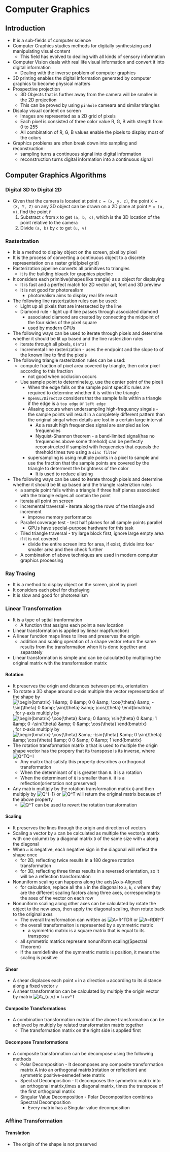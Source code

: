 # Computer Graphics

## Introduction

* It is a sub-fields of computer science
* Computer Graphics studies methods for digitally synthesizing and manipulating visual content
  * This field has evolved to dealing with all kinds of sensory information
* Computer Vision deals with real life visual information and convert it into digital information
  * Dealing with the inverse problem of computer graphics
* 3D printing enables the digital information generated by computer graphics to become physical matters
* Prospective projection
  * 3D Objects that is further away from the camera will be smaller in the 2D projection
  * This can be proved by using `pinhole` cameara and similar triangles
* Display visual content on screen
  * Images are represented as a 2D grid of pixels
  * Each pixel is consisted of three color value R, G, B with stregth from 0 to 255
  * All combination of R, G, B values enable the pixels to display most of the colors
* Graphics problems are often break down into sampling and reconstruction:
  * sampling turns a continuous signal into digital information
  * reconstruction turns digital information into a continuous signal

## Computer Graphics Algorithms

### Digital 3D to Digital 2D

* Given that the camera is located at point `c = (x, y, z)`, the point `X = (X, Y, Z)` on any 3D object can be drawn on a 2D plane at point `P = (u, v)`, find the point `P`
  1. Substract `c` from `X` to get `(a, b, c)`, which is the 3D location of the point relative to the camera
  2. Divide `(a, b)` by `c` to get `(u, v)`

### Rasterization

* It is a method to display object on the screen, pixel by pixel
* It is the process of converting a continuous object to a discrete representation on a raster grid\(pixel grid\)
* Rasterization pipeline converts all primitives to triangles
  * it is the building bloack for graphics pipeline
* It considers each primitive\(shapes like trangle\) as a object for displaying
  * It is fast and a perfect match for 2D vector art, font and 3D preview
  * It is not good for photorealism
    * photorealism aims to display real life result
* The following line rasterization rules can be used:
  * Light up all pixels that are intersected by the line
  * Diamond rule - light up if line passes through associated diamond
    * associated diamond are created by connecting the midpoint of the four sides of the pixel square
    * used by modern GPUs
* The following ways can be used to iterate through pixels and determine whether it should be lit up based and the line rasteriztion rules
  * iterate through all pixels, `O(n^2)`
  * Incremental line rasterization - uses the endpoint and the slope to of the known line to find the pixels
* The following triangle rasterization rules can be used:
  * compute fraction of pixel area covered by triangle, then color pixel according to this fraction
    * not good when occlusion occurs
  * Use sample point to determine\(e.g. use the center point of the pixel\)
    * When the edge falls on the sample point specific rules are required to determine whether it is within the triangle
    * `OpenGL/Direct3D` considers that the sample falls within a triangle if the edge is a `top edge` or `left edge`
    * Aliasing occurs when undersampling high-frequency singals - the sample points will result in a completely different pattern than the original singal when details are lost in a certain large interval
      * As a result high frequencies signal are sampled as low frequencies
      * Nyquist-Shannon theorem - a band-limited signal\(has no frequencies above some threhold\) can be perfectly reconstructed if sampled with frequencies that equeals the threhold times two using a `sinc filter`
    * supersampling is using multiple points in a pixel to sample and use the fraction that the sample points are covered by the triangle to determent the brightness of the color
      * It is used to reduce aliasing
* The following ways can be used to iterate through pixels and determine whether it should be lit up based and the triangle rasteriztion rules
  * a sample point falls within a triangle if three half planes associated with the triangle edges all contain the point
  * iterata all point on screen
  * incremental traversal - iterate along the rows of the triangle and increment
    * improve memory performance
  * Parallel coverage test - test half planes for all sample points parallel
    * GPUs have special-purpose hardware for this task
  * Tiled triangle traversal - try large block first, ignore large empty area if it is not covered
    * divide the entire screen into for area, if exist, divide into four smaller area and then check further
  * A combination of above techniques are used in modern computer graphics processing

### Ray Tracing

* It is a method to display object on the screen, pixel by pixel
* It considers each pixel for displaying
* It is slow and good for photorealism

### Linear Transformation

* It is a type of sptial tranformation
  * A function that assigns each point a new location
* Linear transformation is applied by linear map\(function\)
* A linear function maps lines to lines and preserves the origin
  * addition and scaling operation of a shape vector return the same results from the transformation when it is done together and separately
* Linear transformation is simple and can be calculated by multipling the original matrix with the transformation matrix

#### Rotation

* It preserves the origin and distances between points, orientation
* To rotate a 3D shape around x-axis multiple the vector representation of the shape by ![$\begin{bmatrix} 1 &amp; 0 &amp; 0  0 &amp; \cos{\theta} &amp; -\sin{\theta}  0 &amp; \sin{\theta} &amp; \cos{\theta} \end{bmatrix}$](https://render.githubusercontent.com/render/math?math=%24%5Cbegin%7Bbmatrix%7D+1+%26+0+%26+0+%5C%5C+0+%26+%5Ccos%7B%5Ctheta%7D+%26+-%5Csin%7B%5Ctheta%7D+%5C%5C+0+%26+%5Csin%7B%5Ctheta%7D+%26+%5Ccos%7B%5Ctheta%7D+%5Cend%7Bbmatrix%7D%24), for y-axis multiply by ![$\begin{bmatrix} \cos{\theta} &amp; 0 &amp; \sin{\theta}  0 &amp; 1 &amp; 0  -\sin{\theta} &amp; 0 &amp; \cos{\theta} \end{bmatrix}$](https://render.githubusercontent.com/render/math?math=%24%5Cbegin%7Bbmatrix%7D+%5Ccos%7B%5Ctheta%7D+%26+0+%26+%5Csin%7B%5Ctheta%7D+%5C%5C+0+%26+1+%26+0+%5C%5C+-%5Csin%7B%5Ctheta%7D+%26+0+%26+%5Ccos%7B%5Ctheta%7D+%5Cend%7Bbmatrix%7D%24), for z-axis multiply by ![$\begin{bmatrix} \cos{\theta} &amp; -\sin{\theta} &amp; 0  \sin{\theta} &amp; \cos{\theta} &amp; 0  0 &amp; 0 &amp; 1 \end{bmatrix}$](https://render.githubusercontent.com/render/math?math=%24%5Cbegin%7Bbmatrix%7D+%5Ccos%7B%5Ctheta%7D+%26+-%5Csin%7B%5Ctheta%7D+%26+0+%5C%5C+%5Csin%7B%5Ctheta%7D+%26+%5Ccos%7B%5Ctheta%7D+%26+0+%5C%5C+0+%26+0+%26+1+%5Cend%7Bbmatrix%7D%24)
* The rotation transformation matrix `Q` that is used to multiple the origin shape vector has the propery that its transpose is its inverse, where ![$Q^TQ=I$](https://render.githubusercontent.com/render/math?math=%24Q%5ETQ%3DI%24)
  * Any maitrx that satisfy this property describes a orthogonal transformation
  * When the determinant of `Q` is greater than `0`. it is a rotation
  * When the determinant of `Q` is smaller than `0`. it is a reflection\(orientation not preserved\)
* Any matrix multiply by the rotation transformation matrix `Q` and then multiply by ![$Q^{-1}$](https://render.githubusercontent.com/render/math?math=%24Q%5E%7B-1%7D%24) or ![$Q^T$](https://render.githubusercontent.com/render/math?math=%24Q%5ET%24) will return the original matrix because of the above property
  * ![$Q^T$](https://render.githubusercontent.com/render/math?math=%24Q%5ET%24) can be used to revert the rotation transformation

#### Scaling

* It preserves the lines through the origin and direction of vectors
* Scaling a vector by `a` can be calculated as multiple the vector\(a matrix with one column\) by a diagonal matrix `D` of the same size with `a` along the diagonal
* When `a` is negative, each negative sign in the diagonal will reflect the shape once
  * for 2D, reflecting twice results in a 180 degree rotation transformation
  * for 3D, reflecting three times results in a reversed orientation, so it will be a reflection transformation
* Nonuniform scaling can happens along the axis\(Axis-Aligned\)
  * for calculation, replace all the `a` in the diagonal to `a`, `b`, `c` where they are the different scaling factors along three axes, corresponding to the axes of the vector on each row
* Nonuniform scaling along other axes can be calculated by rotate the object to the new axes, then apply the diagonal scaling, then rotate back to the original axes
  * The overall transformation can written as ![$A=R^TDR$](https://render.githubusercontent.com/render/math?math=%24A%3DR%5ETDR%24) or ![$A=RDR^T$](https://render.githubusercontent.com/render/math?math=%24A%3DRDR%5ET%24)
  * the overall transformaiton is represented by a symmetric matrix
    * a symmetric matrix is a square matrix that is equal to its transpose
  * all symmetric matrics represent nonuniform scaling\(Spectral Theorem\)
  * If the semidefinite of the symmetric matrix is position, it means the scaling is positive

#### Shear

* A shear displaces each point `x` in a direction `u` according to its distance along a fixed vector `v`
* A shear transformation can be calculated by multiply the origin vector by matrix ![$A\_{u,v} = I+uv^T$](https://render.githubusercontent.com/render/math?math=%24A_%7Bu%2Cv%7D+%3D+I%2Buv%5ET%24)

#### Composite Transformations

* A combination transformation matrix of the above transformation can be achieved by multiply by related transformation matrix together
  * The transformation matrix on the right side is applied first

#### Decompose Transformations

* A composite transformation can be decompose using the following methods
  * Polar Decomposition - It decomposes any composite transformation matrix A into an orthogonal matrix\(rotation or reflection\) and symmetric positive-semedefinete matrix
  * Spectral Decomposition - It decomposes the symmetric matrix into an orthogonal matrix,times a diagonal matrix, times the transpose of the first orthogonal matrix
  * Singular Value Decomposition - Polar Decomposition combines Spectral Decomposition
    * Every matrix has a Singular value decomposition

### Affline Transformation

#### Translation

* The origin of the shape is not preserved

